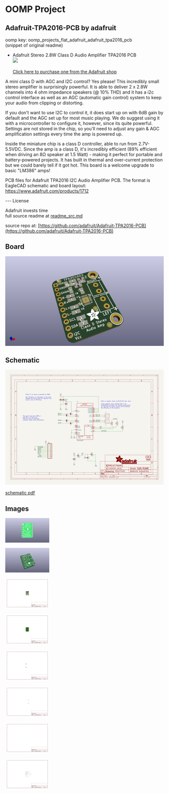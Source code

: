 # OOMP Project  
## Adafruit-TPA2016-PCB  by adafruit  
  
oomp key: oomp_projects_flat_adafruit_adafruit_tpa2016_pcb  
(snippet of original readme)  
  
- Adafruit Stereo 2.8W Class D Audio Amplifier TPA2016 PCB  
<a href="http://www.adafruit.com/products/1712"><img src="assets/image.jpg?raw=true" width="500px"><br/>  
Click here to purchase one from the Adafruit shop</a>  
  
A mini class D with AGC and I2C control? Yes please! This incredibly small stereo amplifier is surprisingly powerful. It is able to deliver 2 x 2.8W channels into 4 ohm impedance speakers (@ 10% THD) and it has a i2c control interface as well as an AGC (automatic gain control) system to keep your audio from clipping or distorting.  
  
If you don't want to use I2C to control it, it does start up on with 6dB gain by default and the AGC set up for most music playing. We do suggest using it with a microcontroller to configure it, however, since its quite powerful. Settings are not stored in the chip, so you'll need to adjust any gain & AGC amplification settings every time the amp is powered up.  
  
Inside the miniature chip is a class D controller, able to run from 2.7V-5.5VDC. Since the amp is a class D, it's incredibly efficient (89% efficient when driving an 8Ω speaker at 1.5 Watt) - making it perfect for portable and battery-powered projects. It has built in thermal and over-current protection but we could barely tell if it got hot. This board is a welcome upgrade to basic "LM386" amps!  
  
PCB files for Adafruit TPA2016 I2C Audio Amplifier PCB. The format is EagleCAD schematic and board layout: https://www.adafruit.com/products/1712  
  
--- License  
  
Adafruit invests time  
  full source readme at [readme_src.md](readme_src.md)  
  
source repo at: [https://github.com/adafruit/Adafruit-TPA2016-PCB](https://github.com/adafruit/Adafruit-TPA2016-PCB)  
## Board  
  
[![working_3d.png](working_3d_600.png)](working_3d.png)  
## Schematic  
  
[![working_schematic.png](working_schematic_600.png)](working_schematic.png)  
  
[schematic pdf](working_schematic.pdf)  
## Images  
  
[![working_3D_bottom.png](working_3D_bottom_140.png)](working_3D_bottom.png)  
  
[![working_3D_top.png](working_3D_top_140.png)](working_3D_top.png)  
  
[![working_assembly_page_01.png](working_assembly_page_01_140.png)](working_assembly_page_01.png)  
  
[![working_assembly_page_02.png](working_assembly_page_02_140.png)](working_assembly_page_02.png)  
  
[![working_assembly_page_03.png](working_assembly_page_03_140.png)](working_assembly_page_03.png)  
  
[![working_assembly_page_04.png](working_assembly_page_04_140.png)](working_assembly_page_04.png)  
  
[![working_assembly_page_05.png](working_assembly_page_05_140.png)](working_assembly_page_05.png)  
  
[![working_assembly_page_06.png](working_assembly_page_06_140.png)](working_assembly_page_06.png)  
